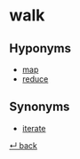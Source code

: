 # walk

## Hyponyms

  - [map](map_v.md)
  - [reduce](reduce.md)

## Synonyms

  - [iterate](iterate.md)

[↵ back](README.md)
